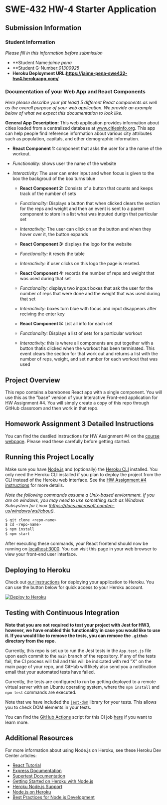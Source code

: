 # SWE-432 HW-4 Starter Application

## Submission Information

### Student Information

*Please fill in this information before submission*

* **Student Name:*jaime pena* 
* **Student G-Number:*01300925* 
* **Heroku Deployment URL:https://jaime-pena-swe432-hw4.herokuapp.com/**

### Documentation of your Web App and React Components

*Here please describe your (at least) 5 different React components as well as the overall purpose of your web application. We provide an example below of what we expect this documentation to look like.*

**General App Description:** This web application provides information about cities loaded from a centralized database at www.citiesinfo.org. This app can help people find reference information about various city attributes such as population, capitals, and other demographic information.



* **React Component 1:** component that asks the user for a the name of the workout.
* *Functionality:*  shows user the name of the website
* *Interactivity:* The user can enter input and when focus is given to the box the backgroud of the box turns blue


  * **React Component 2:** Consists of a button that counts and keeps track of the number of sets  
  * *Functionality:* Displays a button that when clicked clears the section for the reps and weight and then an event is sent to a parent component to store in a list what was inputed durign that particular set
  * *Interactivity:* The user can click on an the button and when they hover over it, the button expands

  * **React Component 3:** displays the logo for the website
  * *Functionality:* it resets the table
  * *Interactivity:* if user clicks on this logo the page is reseted.


  * **React Component 4:** records the number of reps and weight that was used during that set
  * *Functionality:* displays two inpput boxes that ask the user for the number of reps that were done and the weight that was used during that set
  * *Interactivity:* boxes turn blue with focus and input disappears after reciving the enter key

  * **React Component 5:** List all info for each set
  * *Functionality:* Displays a list of sets for a particular workout
  * *Interactivity:* this is where all components are put together with a button thatis clicked when the workout has been terminated. This event clears the section for that work out and returns a list with the number of reps, weight, and set number for each workout that was used

## Project Overview

This repo contains a barebones React app with a single component. You will use this as the "base" version of your Interactive Front-end application for HW Assignment #4. You will simply create a copy of this repo through GitHub classroom and then work in that repo. 

## Homework Assignment 3 Detailed Instructions

You can find the deatiled instructions for HW Assignment #4 on the [course webpage](https://kpmoran.cs.gmu.edu/swe-432-f22/hw4-tutorial/). Please read these carefully before getting started.

## Running this Project Locally

Make sure you have [Node.js](http://nodejs.org/) and (optionally) the [Heroku CLI](https://cli.heroku.com/) installed. You only need the Heroku CLI installed if you plan to deploy the project from the CLI instead of the Heroku web interface. See the [HW Assignment #4 instructions](https://kpmoran.cs.gmu.edu/swe-432-f22/hw4-tutorial/) for more details.

*Note the following commands assume a Unix-based enviornment. If you are on windows, you may need to use something such as Windows Subsystem for Linux (https://docs.microsoft.com/en-us/windows/wsl/about).*

```sh
$ git clone <repo-name>
$ cd <repo-name>
$ npm install
$ npm start
```

After executing these commands, your React frontend should now be running on [localhost:3000](http://localhost:3000/). You can visit this page in your web browser to view your front-end user interface.

## Deploying to Heroku

Check out [our instructions](https://kpmoran.cs.gmu.edu/swe-432-f22/hw4-tutorial/) for deploying your application to Heroku. You can use the button below for quick access to your Heroku account.

[![Deploy to Heroku](https://www.herokucdn.com/deploy/button.png)](https://heroku.com/deploy)

## Testing with Continuous Integration

**Note that you are not required to test your project with Jest for HW3, however, we have enabled this functionality in case you would like to use it. If you would like to remove the tests, you can remove the `.github` directory from the repo.**

Currently, this repo is set up to run the Jest tests in the `App.test.js` file upon each commit to the `main` branch of the repository. If any of the tests fail, the CI process will fail and this will be indicated with red "X" on the main page of your repo, and GitHub will likely also send you a notification email that your automated tests have failed.

Currently, the tests are configured to run by getting deployed to a remote virtual server with an Ubuntu operating system, where the `npm install` and `npm test` commands are executed.

Note that we have included the [`jest-dom`](https://testing-library.com/docs/ecosystem-jest-dom/) library for your tests. This allows you to check DOM elements in your tests.

You can find the [GitHub Actions](https://github.com/features/actions) script for this CI job [here](.github/workflows/ci.yml) if you want to learn more.

## Additional Resources

For more information about using Node.js on Heroku, see these Heroku Dev Center articles:

- [React Tutorial](https://reactjs.org/tutorial/tutorial.html)
- [Express Documentation](https://expressjs.com/en/5x/api.html)
- [Supertest Documentation](https://www.npmjs.com/package/supertest)
- [Getting Started on Heroku with Node.js](https://devcenter.heroku.com/articles/getting-started-with-nodejs)
- [Heroku Node.js Support](https://devcenter.heroku.com/articles/nodejs-support)
- [Node.js on Heroku](https://devcenter.heroku.com/categories/nodejs)
- [Best Practices for Node.js Development](https://devcenter.heroku.com/articles/node-best-practices)

